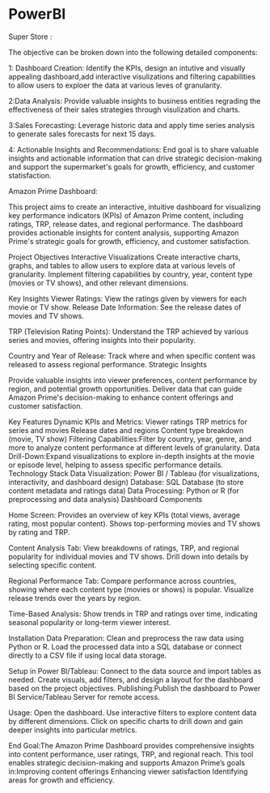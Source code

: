 # PowerBI
Super Store :

The objective can be broken down into the following detailed components:

1: Dashboard Creation: Identify the KPIs, design an intutive and visually appealing dashboard,add interactive visulizations and filtering capabilities to allow 
   users to exploer the data at various leves of granularity.

2:Data Analysis: Provide valuable insights to business entities regrading the effectiveness of their sales strategies through visulization and charts.

3:Sales Forecasting: Leverage historic data and apply time series analysis to generate sales forecasts for next 15 days.

4: Actionable Insights and Recommendations: End goal is to share valuable insights and actionable information that can drive strategic decision-making and support the
  supermarket's goals for growth, efficiency, and customer statisfaction.



Amazon Prime Dashboard:

This project aims to create an interactive, intuitive dashboard for visualizing key performance indicators (KPIs) of Amazon Prime content, including ratings, TRP, release dates, and regional performance. The dashboard provides actionable insights for content analysis, supporting Amazon Prime's strategic goals for growth, efficiency, and customer satisfaction.

Project Objectives
Interactive Visualizations
Create interactive charts, graphs, and tables to allow users to explore data at various levels of granularity.
Implement filtering capabilities by country, year, content type (movies or TV shows), and other relevant dimensions.

Key Insights
Viewer Ratings: View the ratings given by viewers for each movie or TV show.
Release Date Information: See the release dates of movies and TV shows.

TRP (Television Rating Points): Understand the TRP achieved by various series and movies, offering insights into their popularity.

Country and Year of Release: Track where and when specific content was released to assess regional performance.
Strategic Insights

Provide valuable insights into viewer preferences, content performance by region, and potential growth opportunities.
Deliver data that can guide Amazon Prime's decision-making to enhance content offerings and customer satisfaction.

Key Features
Dynamic KPIs and Metrics:
Viewer ratings
TRP metrics for series and movies
Release dates and regions
Content type breakdown (movie, TV show)
Filtering Capabilities:Filter by country, year, genre, and more to analyze content performance at different levels of granularity.
Data Drill-Down:Expand visualizations to explore in-depth insights at the movie or episode level, helping to assess specific performance details.
Technology Stack
Data Visualization: Power BI / Tableau (for visualizations, interactivity, and dashboard design)
Database: SQL Database (to store content metadata and ratings data)
Data Processing: Python or R (for preprocessing and data analysis)
Dashboard Components

Home Screen:
Provides an overview of key KPIs (total views, average rating, most popular content).
Shows top-performing movies and TV shows by rating and TRP.

Content Analysis Tab:
View breakdowns of ratings, TRP, and regional popularity for individual movies and TV shows.
Drill down into details by selecting specific content.

Regional Performance Tab:
Compare performance across countries, showing where each content type (movies or shows) is popular.
Visualize release trends over the years by region.

Time-Based Analysis:
Show trends in TRP and ratings over time, indicating seasonal popularity or long-term viewer interest.

Installation
Data Preparation:
Clean and preprocess the raw data using Python or R.
Load the processed data into a SQL database or connect directly to a CSV file if using local data storage.

Setup in Power BI/Tableau:
Connect to the data source and import tables as needed.
Create visuals, add filters, and design a layout for the dashboard based on the project objectives.
Publishing:Publish the dashboard to Power BI Service/Tableau Server for remote access.

Usage:
Open the dashboard.
Use interactive filters to explore content data by different dimensions.
Click on specific charts to drill down and gain deeper insights into particular metrics.

End Goal:The Amazon Prime Dashboard provides comprehensive insights into content performance, user ratings, TRP, and regional reach. This tool enables strategic decision-making and supports Amazon Prime’s goals in:Improving content offerings
Enhancing viewer satisfaction
Identifying areas for growth and efficiency.
